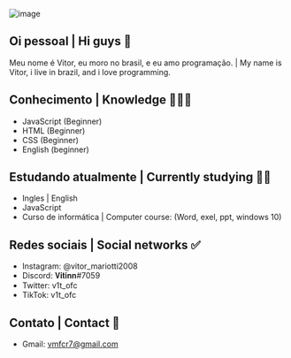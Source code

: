 ![image](https://user-images.githubusercontent.com/84319960/119354069-002e5300-bc7a-11eb-8285-8844af91d1f3.png)



## Oi pessoal | Hi guys 👋 

Meu nome é Vitor, eu moro no brasil, e eu amo programação. | My name is Vitor, i live in brazil, and i love programming.


## Conhecimento | Knowledge 👨🏽‍💻
- JavaScript (Beginner)
- HTML (Beginner)
- CSS (Beginner)
- English (beginner)

## Estudando atualmente | Currently studying 🕵🏽    
- Ingles | English
- JavaScript
- Curso de informática | Computer course: (Word, exel, ppt, windows 10) 

## Redes sociais | Social networks ✅
- Instagram: @vitor_mariotti2008
- Discord: 𝐕𝐢𝐭𝐢𝐧𝐧#7059
- Twitter: v1t_ofc
- TikTok: v1t_ofc

## Contato | Contact 🔧
- Gmail: vmfcr7@gmail.com
